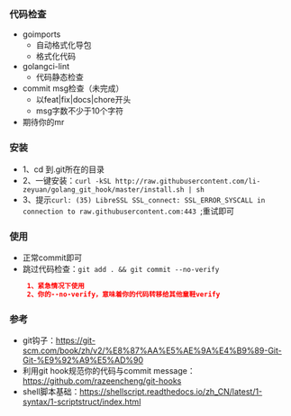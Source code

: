 ### 代码检查
- goimports
  - 自动格式化导包
  - 格式化代码
- golangci-lint
  - 代码静态检查
- commit msg检查（未完成）
  - 以feat|fix|docs|chore开头
  - msg字数不少于10个字符
- 期待你的mr

### 安装
- 1、cd 到.git所在的目录
- 2、一键安装：`curl -kSL http://raw.githubusercontent.com/li-zeyuan/golang_git_hook/master/install.sh | sh`
- 3、提示`curl: (35) LibreSSL SSL_connect: SSL_ERROR_SYSCALL in connection to raw.githubusercontent.com:443 `;重试即可

### 使用
- 正常commit即可
- 跳过代码检查：`git add . && git commit --no-verify`
    ```json
     1、紧急情况下使用
     2、你的--no-verify，意味着你的代码转移给其他童鞋verify
  
### 参考
- git钩子：https://git-scm.com/book/zh/v2/%E8%87%AA%E5%AE%9A%E4%B9%89-Git-Git-%E9%92%A9%E5%AD%90
- 利用git hook规范你的代码与commit message：https://github.com/razeencheng/git-hooks
- shell脚本基础：https://shellscript.readthedocs.io/zh_CN/latest/1-syntax/1-scriptstruct/index.html